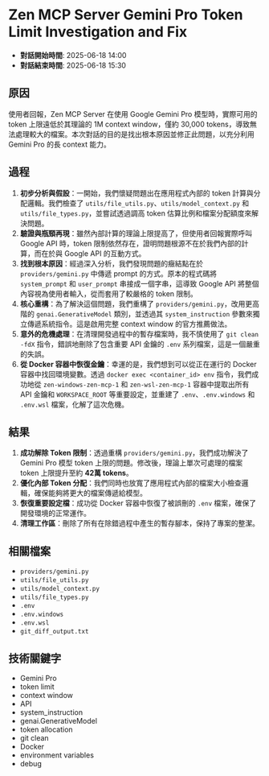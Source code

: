 # Zen MCP Server Gemini Pro Token Limit Investigation and Fix

- **對話開始時間**: 2025-06-18 14:00
- **對話結束時間**: 2025-06-18 15:30

## 原因
使用者回報，Zen MCP Server 在使用 Google Gemini Pro 模型時，實際可用的 token 上限遠低於其理論的 1M context window，僅約 30,000 tokens，導致無法處理較大的檔案。本次對話的目的是找出根本原因並修正此問題，以充分利用 Gemini Pro 的長 context 能力。

## 過程
1.  **初步分析與假設**：一開始，我們懷疑問題出在應用程式內部的 token 計算與分配邏輯。我們檢查了 `utils/file_utils.py`、`utils/model_context.py` 和 `utils/file_types.py`，並嘗試透過調高 token 估算比例和檔案分配額度來解決問題。
2.  **驗證與瓶頸再現**：雖然內部計算的理論上限提高了，但使用者回報實際呼叫 Google API 時，token 限制依然存在，證明問題根源不在於我們內部的計算，而在於與 Google API 的互動方式。
3.  **找到根本原因**：經過深入分析，我們發現問題的癥結點在於 `providers/gemini.py` 中傳遞 prompt 的方式。原本的程式碼將 `system_prompt` 和 `user_prompt` 串接成一個字串，這導致 Google API 將整個內容視為使用者輸入，從而套用了較嚴格的 token 限制。
4.  **核心重構**：為了解決這個問題，我們重構了 `providers/gemini.py`，改用更高階的 `genai.GenerativeModel` 類別，並透過其 `system_instruction` 參數來獨立傳遞系統指令。這是啟用完整 context window 的官方推薦做法。
5.  **意外的危機處理**：在清理開發過程中的暫存檔案時，我不慎使用了 `git clean -fdX` 指令，錯誤地刪除了包含重要 API 金鑰的 `.env` 系列檔案，這是一個嚴重的失誤。
6.  **從 Docker 容器中恢復金鑰**：幸運的是，我們想到可以從正在運行的 Docker 容器中找回環境變數。透過 `docker exec <container_id> env` 指令，我們成功地從 `zen-windows-zen-mcp-1` 和 `zen-wsl-zen-mcp-1` 容器中提取出所有 API 金鑰和 `WORKSPACE_ROOT` 等重要設定，並重建了 `.env`、`.env.windows` 和 `.env.wsl` 檔案，化解了這次危機。

## 結果
1.  **成功解除 Token 限制**：透過重構 `providers/gemini.py`，我們成功解決了 Gemini Pro 模型 token 上限的問題。修改後，理論上單次可處理的檔案 token 上限提升至約 **42萬 tokens**。
2.  **優化內部 Token 分配**：我們同時也放寬了應用程式內部的檔案大小檢查邏輯，確保能夠將更大的檔案傳遞給模型。
3.  **恢復重要設定檔**：成功從 Docker 容器中恢復了被誤刪的 `.env` 檔案，確保了開發環境的正常運作。
4.  **清理工作區**：刪除了所有在除錯過程中產生的暫存腳本，保持了專案的整潔。

## 相關檔案
- `providers/gemini.py`
- `utils/file_utils.py`
- `utils/model_context.py`
- `utils/file_types.py`
- `.env`
- `.env.windows`
- `.env.wsl`
- `git_diff_output.txt`

## 技術關鍵字
- Gemini Pro
- token limit
- context window
- API
- system_instruction
- genai.GenerativeModel
- token allocation
- git clean
- Docker
- environment variables
- debug

